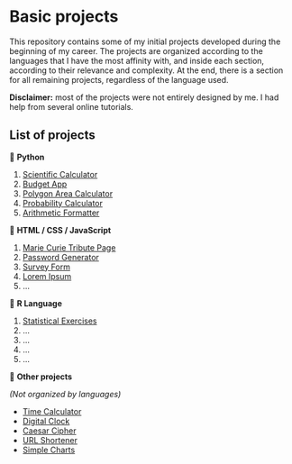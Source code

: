 # Basic projects

This repository contains some of my initial projects developed during the beginning of my career. The projects are organized according to the languages that I have the most affinity with, and inside each section, according to their relevance and complexity. At the end, there is a section for all remaining projects, regardless of the language used.

**Disclaimer:** most of the projects were not entirely designed by me. I had help from several online tutorials.

## List of projects

:small_blue_diamond: **Python**
1. [Scientific Calculator](https://github.com/math-reis/basic-projects/tree/main/scientific-calculator)
2. [Budget App](https://github.com/math-reis/basic-projects/tree/main/budget-app)
3. [Polygon Area Calculator](https://github.com/math-reis/basic-projects/tree/main/polygon-area-calculator) 
4. [Probability Calculator](https://github.com/math-reis/basic-projects/tree/main/probability-calculator) 
5. [Arithmetic Formatter](https://github.com/math-reis/basic-projects/tree/main/arithmetic-formatter)

:small_blue_diamond: **HTML / CSS / JavaScript**
1. [Marie Curie Tribute Page](https://github.com/math-reis/basic-projects/tree/main/marie-curie-tribute-page)
2. [Password Generator](https://github.com/math-reis/basic-projects/tree/main/password-generator)
3. [Survey Form](https://github.com/math-reis/basic-projects/tree/main/survey-form)
4. [Lorem Ipsum](https://github.com/math-reis/basic-projects/tree/main/lorem-ipsum)
5. ...

:small_blue_diamond: **R Language**
1. [Statistical Exercises](https://github.com/math-reis/basic-projects/tree/main/statistical-exercises)
2. ...
3. ...
4. ...
5. ...

:small_orange_diamond: **Other projects** 

*(Not organized by languages)*

* [Time Calculator](https://github.com/math-reis/basic-projects/tree/main/time-calculator)
* [Digital Clock](https://github.com/math-reis/basic-projects/tree/main/digital-clock)
* [Caesar Cipher](https://github.com/math-reis/basic-projects/tree/main/caesar-cipher)
* [URL Shortener](https://github.com/math-reis/basic-projects/tree/main/URL-shortener)
* [Simple Charts](https://github.com/math-reis/basic-projects/tree/main/simple-charts)
